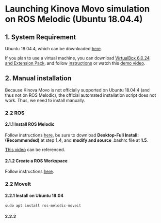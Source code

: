 # Launching Kinova Movo simulation on ROS Melodic (Ubuntu 18.04.4)


## 1. System Requirement

Ubuntu 18.04.4, which can be downloaded [here](http://old-releases.ubuntu.com/releases/bionic/ubuntu-18.04.4-desktop-amd64.iso).

If you plan to use a virtual machine, you can download [VirtualBox 6.0.24 and Extension Pack](https://www.virtualbox.org/wiki/Download_Old_Builds_6_0), and follow [instructions](https://wiki.epfl.ch/roscontrol/virtualboxmac) or
watch this [demo video](https://www.youtube.com/watch?v=JzSOIW2-6BE&list=PL2kQRtildZTblkiHUDwPQopv2q5E2vd7H&index=5&t=0s).



## 2. Manual installation

Because Kinova Movo is not officially supported on Ubuntu 18.04.4 (and thus not on ROS Melodic), the official automated installation script does not work. Thus, we need to install manually.

### 2.2 ROS

#### 2.1.1 Install ROS Melodic

Follow instructions [here](http://wiki.ros.org/melodic/Installation/Ubuntu), be sure to download **Desktop-Full Install: (Recommended)** at step **1.4**, and **modify and source** .bashrc file at  **1.5**.

[This video](https://www.youtube.com/watch?v=WKlk_2EGfM4&list=PL2kQRtildZTblkiHUDwPQopv2q5E2vd7H&index=12&t=0s) can be referenced.

#### 2.1.2 Create a ROS Workspace

Follow instructions [here](http://wiki.ros.org/ROS/Tutorials/InstallingandConfiguringROSEnvironment).


### 2.2 MoveIt

#### 2.2.1 Install on Ubuntu 18.04
``` 
sudo apt install ros-melodic-moveit
```

#### 2.2.2 